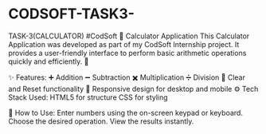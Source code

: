 # CODSOFT-TASK3-
TASK-3(CALCULATOR) #CodSoft
🧮 Calculator Application
This Calculator Application was developed as part of my CodSoft Internship project. It provides a user-friendly interface to perform basic arithmetic operations quickly and efficiently. 🚀

✨ Features:
➕ Addition
➖ Subtraction
✖️ Multiplication
➗ Division
🖤 Clear and Reset functionality
📱 Responsive design for desktop and mobile
⚙️ Tech Stack Used:
HTML5 for structure
CSS for styling

🚀 How to Use:
Enter numbers using the on-screen keypad or keyboard.
Choose the desired operation.
View the results instantly.
